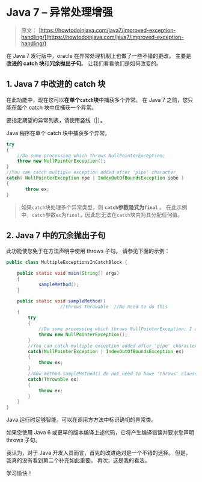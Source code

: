 # Java 7 – 异常处理增强

> 原文： [https://howtodoinjava.com/java7/improved-exception-handling/](https://howtodoinjava.com/java7/improved-exception-handling/)

在 Java 7 发行版中，oracle 在异常处理机制上也做了一些不错的更改。 主要是**改进的 catch 块**和**冗余抛出子句**。 让我们看看他们是如何改变的。

## 1\. Java 7 中改进的 catch 块

在此功能中，现在您可以**在单个`catch`块**中捕获多个异常。 在 Java 7 之前，您只能在每个 catch 块中仅捕获一个异常。

要指定期望的异常列表，请使用竖线（|）。

Java 程序在单个 catch 块中捕获多个异常。

```java
try
{
    //Do some processing which throws NullPointerException;
    throw new NullPointerException();
}
//You can catch multiple exception added after 'pipe' character
catch( NullPointerException npe | IndexOutOfBoundsException iobe )
{
       throw ex;
}

```

> 如果`catch`块处理多个异常类型，则 **`catch`参数隐式为`final`** 。 在此示例中，`catch`参数`ex`为`final`，因此您无法在`catch`块内为其分配任何值。

## 2\. Java 7 中的冗余抛出子句

此功能使您免于在方法声明中使用 throws 子句。 请参见下面的示例：

```java
public class MultipleExceptionsInCatchBlock {

	public static void main(String[] args)
	{
			sampleMethod();
	}

	public static void sampleMethod()
					//throws Throwable	//No need to do this
	{
		try
		{
			//Do some processing which throws NullPointerException; I am sending directly
			throw new NullPointerException();
		}
		//You can catch multiple exception added after 'pipe' character
		catch(NullPointerException | IndexOutOfBoundsException ex)
		{
			throw ex;
		}
		//Now method sampleMethod() do not need to have 'throws' clause
		catch(Throwable ex)
		{
			throw ex;
		}
	}
}

```

Java 运行时足够智能，可以在调用方方法中标识确切的异常类。

如果您使用 Java 6 或更早的版本编译上述代码，它将产生编译错误并要求您声明 throws 子句。

我认为，对于 Java 开发人员而言，首先的改进绝对是一个不错的选择。 但是，我真的没有看到第二个补充如此重要。 再次，这是我的看法。

学习愉快！